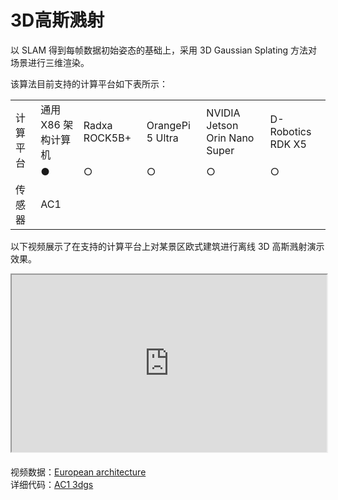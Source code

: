 # 3D高斯溅射  
以 SLAM 得到每帧数据初始姿态的基础上，采用 3D Gaussian Splating 方法对场景进行三维渲染。  

该算法目前支持的计算平台如下表所示：

<table class="docutils align-default" style="width: 100%;">
    <tbody>
        <tr class="row-even centered-table-text">
            <td rowspan="2">计算平台</td>
            <td>通用 X86 架构计算机</td>
            <td>Radxa ROCK5B+</td>
            <td>OrangePi 5 Ultra</td>
            <td>NVIDIA Jetson Orin Nano Super</td>
            <td>D-Robotics RDK X5</td>
        </tr>
        <tr class="row-odd centered-table-text">
            <td>●</td>
            <td>○</td>
            <td>○</td>
            <td>○</td>
            <td>○</td>
        </tr>
        <tr class="row-even centered-table-text">
            <td>传感器</td>
            <td colspan="5">AC1</td>
        </tr>
    </tbody>
</table>

以下视频展示了在支持的计算平台上对某景区欧式建筑进行离线 3D 高斯溅射演示效果。

<div style="margin-bottom: 24px; position:relative; width:100%; padding-top: 56.25%;" class="video-container">
    <iframe src="https://cdn.robosense.cn/AC_wiki/3dgs_demo_wiki.mp4" allowfullscreen style="position:absolute; top:0; left:0; width:100%; height:100%;"></iframe>
</div>

视频数据：[European architecture](https://cdn.robosense.cn/AC_wiki/shuichi.zip)  
详细代码：[AC1 3dgs](https://github.com/RoboSense-Robotics/robosense_ac_3dgs)
